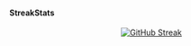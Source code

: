 #### StreakStats
<p align="center">
<a href="https://git.io/streak-stats"><img src="https://streak-stats.demolab.com?user=<!--{v-username}-->&theme=whatsapp-light" alt="GitHub Streak" /></a>
</p>